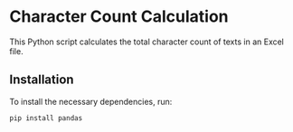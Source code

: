 # Character Count Calculation

This Python script calculates the total character count of texts in an Excel file.

## Installation

To install the necessary dependencies, run:

```bash
pip install pandas


